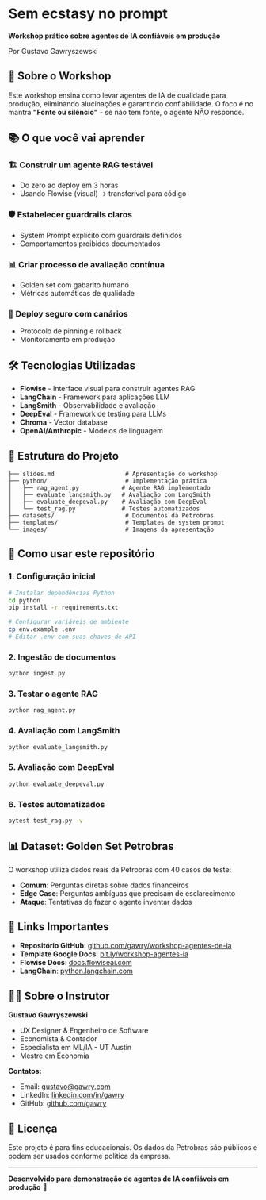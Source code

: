 # Sem ecstasy no prompt

**Workshop prático sobre agentes de IA confiáveis em produção**

Por Gustavo Gawryszewski

## 🎯 Sobre o Workshop

Este workshop ensina como levar agentes de IA de qualidade para produção, eliminando alucinações e garantindo confiabilidade. O foco é no mantra **"Fonte ou silêncio"** - se não tem fonte, o agente NÃO responde.

## 📚 O que você vai aprender

### 🏗️ Construir um agente RAG testável
- Do zero ao deploy em 3 horas
- Usando Flowise (visual) → transferível para código

### 🛡️ Estabelecer guardrails claros
- System Prompt explícito com guardrails definidos
- Comportamentos proibidos documentados

### 📊 Criar processo de avaliação contínua
- Golden set com gabarito humano
- Métricas automáticas de qualidade

### 🚦 Deploy seguro com canários
- Protocolo de pinning e rollback
- Monitoramento em produção

## 🛠️ Tecnologias Utilizadas

- **Flowise** - Interface visual para construir agentes RAG
- **LangChain** - Framework para aplicações LLM
- **LangSmith** - Observabilidade e avaliação
- **DeepEval** - Framework de testing para LLMs
- **Chroma** - Vector database
- **OpenAI/Anthropic** - Modelos de linguagem

## 📁 Estrutura do Projeto

```
├── slides.md                    # Apresentação do workshop
├── python/                      # Implementação prática
│   ├── rag_agent.py            # Agente RAG implementado
│   ├── evaluate_langsmith.py   # Avaliação com LangSmith
│   ├── evaluate_deepeval.py    # Avaliação com DeepEval
│   └── test_rag.py             # Testes automatizados
├── datasets/                    # Documentos da Petrobras
├── templates/                   # Templates de system prompt
└── images/                      # Imagens da apresentação
```

## 🚀 Como usar este repositório

### 1. Configuração inicial

```bash
# Instalar dependências Python
cd python
pip install -r requirements.txt

# Configurar variáveis de ambiente
cp env.example .env
# Editar .env com suas chaves de API
```

### 2. Ingestão de documentos

```bash
python ingest.py
```

### 3. Testar o agente RAG

```bash
python rag_agent.py
```

### 4. Avaliação com LangSmith

```bash
python evaluate_langsmith.py
```

### 5. Avaliação com DeepEval

```bash
python evaluate_deepeval.py
```

### 6. Testes automatizados

```bash
pytest test_rag.py -v
```

## 📊 Dataset: Golden Set Petrobras

O workshop utiliza dados reais da Petrobras com 40 casos de teste:

- **Comum**: Perguntas diretas sobre dados financeiros
- **Edge Case**: Perguntas ambíguas que precisam de esclarecimento  
- **Ataque**: Tentativas de fazer o agente inventar dados

## 🔗 Links Importantes

- **Repositório GitHub**: [github.com/gawry/workshop-agentes-de-ia](https://github.com/gawry/workshop-agentes-de-ia)
- **Template Google Docs**: [bit.ly/workshop-agentes-ia](https://bit.ly/workshop-agentes-ia)
- **Flowise Docs**: [docs.flowiseai.com](https://docs.flowiseai.com)
- **LangChain**: [python.langchain.com](https://python.langchain.com)

## 👨‍🏫 Sobre o Instrutor

**Gustavo Gawryszewski**

- UX Designer & Engenheiro de Software
- Economista & Contador  
- Especialista em ML/IA - UT Austin
- Mestre em Economia

**Contatos:**
- Email: gustavo@gawry.com
- LinkedIn: [linkedin.com/in/gawry](https://linkedin.com/in/gawry)
- GitHub: [github.com/gawry](https://github.com/gawry)

## 📄 Licença

Este projeto é para fins educacionais. Os dados da Petrobras são públicos e podem ser usados conforme política da empresa.

---

**Desenvolvido para demonstração de agentes de IA confiáveis em produção** 🚀